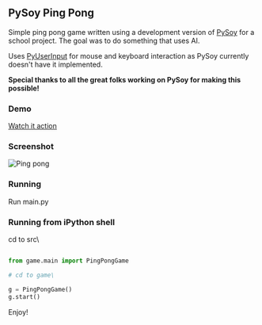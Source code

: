 ## PySoy Ping Pong ##

Simple ping pong game written using a development version of [PySoy](http://www.pysoy.org/) for a school project. The goal was to do something that uses AI.

Uses [PyUserInput](https://github.com/SavinaRoja/PyUserInput) for mouse and keyboard interaction as PySoy currently doesn't have it implemented.


**Special thanks to all the great folks working on PySoy for making this possible!**


### Demo ###

[Watch it action](http://www.youtube.com/watch?v=VYfN-gngqr0&feature=youtu.be)

### Screenshot ###


![Ping pong](https://lh4.googleusercontent.com/tZVaxU_0QPXkjbtfe4m1rVw6oZvwC2rct0-AhEklHJrApg_t_84_klT4mapVEOy1br0g4mnHmB2vukIzW0z0aVjK5UotRK1VWJ-Xay_vfi9gFoUj1Ao47W4xGw)

### Running ###

Run main.py


### Running from iPython shell ###

cd to src\

```python

from game.main import PingPongGame

# cd to game\ 

g = PingPongGame()
g.start()

```

Enjoy!
